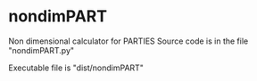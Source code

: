 # nondimPART
Non dimensional calculator for PARTIES
Source code is in the file "nondimPART.py"

Executable file is "dist/nondimPART"
